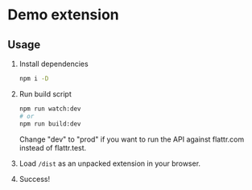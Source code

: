 # Demo extension

## Usage

1. Install dependencies

    ```bash
    npm i -D
    ```
1. Run build script

    ```bash
    npm run watch:dev
    # or
    npm run build:dev
    ```

    Change "dev" to "prod" if you want to run the API against flattr.com instead of flattr.test.

1. Load `/dist` as an unpacked extension in your browser.
1. Success!

